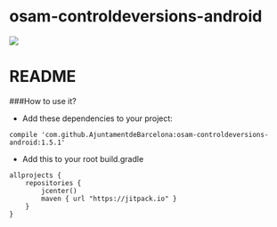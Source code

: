 # osam-controldeversions-android
[![](https://jitpack.io/v/AjuntamentdeBarcelona/osam-controldeversions-android.svg)](https://jitpack.io/#AjuntamentdeBarcelona/osam-controldeversions-android)
# README

###How to use it?
- Add these dependencies to your project:
```
compile 'com.github.AjuntamentdeBarcelona:osam-controldeversions-android:1.5.1'
```
- Add this to your root build.gradle
```
allprojects {
    repositories {
        jcenter()
        maven { url "https://jitpack.io" }
    }
}
